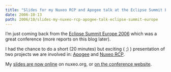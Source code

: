 ```yaml
---
title: "Slides for my Nuxeo RCP and Apogee talk at the Eclipse Summit Europe"
date: 2006-10-13
path: 2006/10/slides-my-nuxeo-rcp-apogee-talk-eclipse-summit-europe
---
```


I&#8217;m just coming back from the <a href="http://www.eclipsecon.org/summiteurope2006/">Eclipse Summit Europe 2006</a> which was a great conference (more reports on this blog later).
  
I had the chance to do a short (20 minutes) but exciting ( ;) ) presentation of two projects we are involved in: <a href="http://www.eclipse.org/proposals/apogee/">Apogee</a> and <a href="http://www.nuxeo.org/sections/projects/rcp">Nuxeo RCP</a>.

My <a href="http://www.nuxeo.org/sections/about/slides/apogee-nuxeo-rcp-from">slides are now online</a> on nuxeo.org, or <a href="http://www.eclipsecon.org/summiteurope2006/index.php?page=detail/&amp;id=20">on the conference website</a>.

